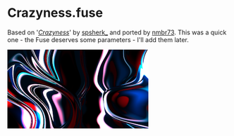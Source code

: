 Crazyness.fuse
==================

Based on '_[Crazyness](https://www.shadertoy.com/view/wdjSRc)_' by [spsherk_](https://www.shadertoy.com/user/spsherk_) and ported by [nmbr73](../Profiles/nmbr73.md). This was a quick one - the Fuse deserves some parameters - I'll add them later.

![thumb](Crazyness_320x180.png "Crazyness.fuse")
